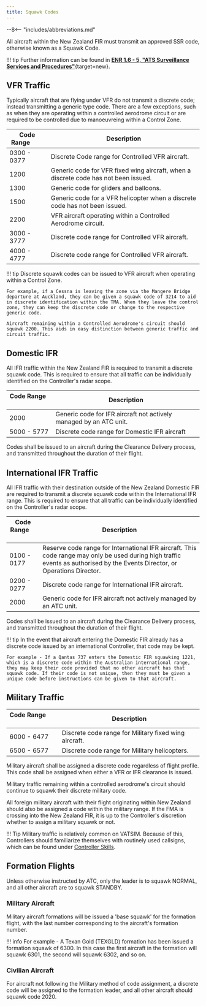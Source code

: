 ```yaml
---
title: Squawk Codes
---
```


--8<-- "includes/abbreviations.md"

All aircraft within the New Zealand FIR must transmit an approved SSR code, otherwise known as a Squawk Code.

!!! tip
    Further information can be found in [**ENR 1.6 - 5, "ATS Surveillance Services and Procedures"**](https://www.aip.net.nz/document-category/En-route-ENR){target=new}.

## VFR Traffic

Typically aircraft that are flying under VFR do not transmit a discrete code; instead transmitting a generic type code. There are a few exceptions, such as when they are operating within a controlled aerodrome circuit or are required to be controlled due to manoeuvreing within a Control Zone.

| Code Range  &nbsp; &nbsp; &nbsp; &nbsp; | Description                                                                         |
| --------------------------------------- | ----------------------------------------------------------------------------------- |
| 0300 - 0377                             | Discrete Code range for Controlled VFR aircraft.                                    |
| 1200                                    | Generic code for VFR fixed wing aircraft, when a discrete code has not been issued. |
| 1300                                    | Generic code for gliders and balloons.                                              |
| 1500                                    | Generic code for a VFR helicopter when a discrete code has not been issued.         |
| 2200                                    | VFR aircraft operating within a Controlled Aerodrome circuit.                       |
| 3000 - 3777                             | Discrete code range for Controlled VFR aircraft.                                    |
| 4000 - 4777                             | Discrete code range for Controlled VFR aircraft.                                    |

!!! tip
    Discrete squawk codes can be issued to VFR aircraft when operating within a Control Zone. 
    
    For example, if a Cessna is leaving the zone via the Mangere Bridge departure at Auckland, they can be given a squawk code of 3214 to aid in discrete identification within the TMA. When they leave the control zone, they can keep the discrete code or change to the respective generic code.

    Aircraft remaining within a Controlled Aerodrome's circuit should squawk 2200. This aids in easy distinction between generic traffic and circuit traffic.

## Domestic IFR 

All IFR traffic within the New Zealand FIR is required to transmit a discrete squawk code. This is required to ensure that all traffic can be individually identified on the Controller's radar scope.

| Code Range  &nbsp; &nbsp; &nbsp; &nbsp; | Description                                                        |
| --------------------------------------- | ------------------------------------------------------------------ |
| 2000                                    | Generic code for IFR aircraft not actively managed by an ATC unit. |
| 5000 - 5777                             | Discrete code range for Domestic IFR aircraft                      |

Codes shall be issued to an aircraft during the Clearance Delivery process, and transmitted throughout the duration of their flight.

## International IFR Traffic

All IFR traffic with their destination outside of the New Zealand Domestic FIR are required to transmit a discrete squawk code within the International IFR range. This is required to ensure that all traffic can be individually identified on the Controller's radar scope.

| Code Range &nbsp; &nbsp; &nbsp; &nbsp; | Description                                                                                                                                                                  |
| -------------------------------------- | ---------------------------------------------------------------------------------------------------------------------------------------------------------------------------- |
| 0100 - 0177                            | Reserve code range for International IFR aircraft. This code range may only be used during high traffic events as authorised by the Events Director, or Operations Director. |
| 0200 - 0277                            | Discrete code range for International IFR aircraft.                                                                                                                          |
| 2000                                   | Generic code for IFR aircraft not actively managed by an ATC unit.                                                                                                           |

Codes shall be issued to an aircraft during the Clearance Delivery process, and transmitted throughout the duration of their flight.

!!! tip
    In the event that aircraft entering the Domestic FIR already has a discrete code issued by an international Controller, that code may be kept. 
    
    For example - If a Qantas 737 enters the Domestic FIR squawking 1221, which is a discrete code within the Australian international range, they may keep their code provided that no other aircraft has that squawk code. If their code is not unique, then they must be given a unique code before instructions can be given to that aircraft.

## Military Traffic

| Code Range &nbsp; &nbsp; &nbsp; &nbsp; | Description                                           |
| -------------------------------------- | ----------------------------------------------------- |
| 6000 - 6477                            | Discrete code range for Military fixed wing aircraft. |
| 6500 - 6577                            | Discrete code range for Military helicopters.         |

Military aircraft shall be assigned a discrete code regardless of flight profile. This code shall be assigned when either a VFR or IFR clearance is issued.

Military traffic remaining within a controlled aerodrome's circuit should continue to squawk their discrete military code.

All foreign military aircraft with their flight originating within New Zealand should also be assigned a code within the military range. If the FMA is crossing into the New Zealand FIR, it is up to the Controller's discretion whether to assign a military squawk or not.

!!! Tip
    Military traffic is relatively common on VATSIM. Because of this, Controllers should familiarize themselves with routinely used callsigns, which can be found under [Controller Skills](callsigns.md).

## Formation Flights 

Unless otherwise instructed by ATC, only the leader is to squawk NORMAL, and all other aircraft are to squawk STANDBY. 

### Military Aircraft

Military aircraft formations will be issued a 'base squawk' for the formation flight, with the last number corresponding to the aircraft's formation number. 

!!! info
    For example - A Texan Gold (TEXGLD) formation has been issued a formation squawk of 6300. In this case the first aircraft in the formation will squawk 6301, the second will squawk 6302, and so on.



### Civilian Aircraft

For aircraft not following the Military method of code assignment, a discrete code will be assigned to the formation leader, and all other aircraft should squawk code 2020.

